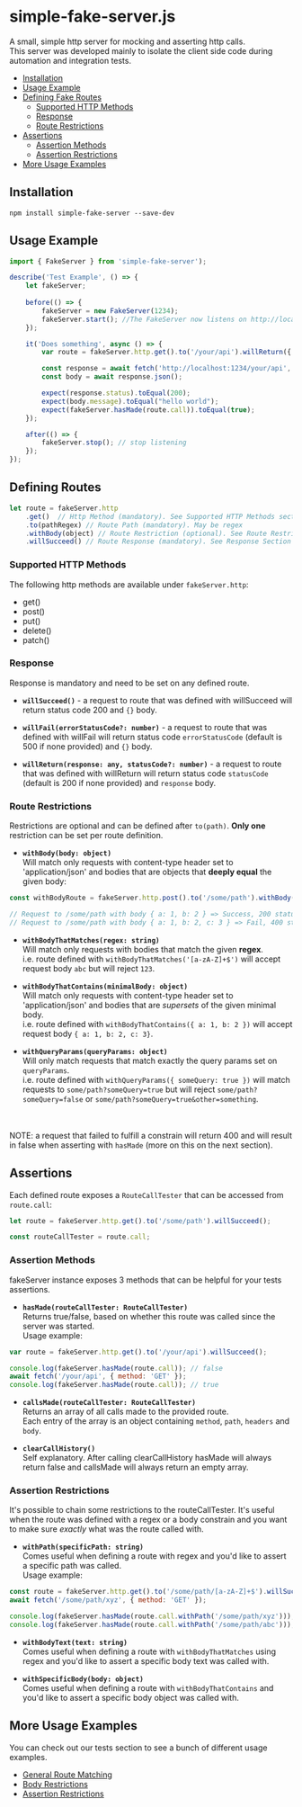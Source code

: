 # simple-fake-server.js
A small, simple http server for mocking and asserting http calls.  
This server was developed mainly to isolate the client side code during automation and integration tests.  

+ [Installation](#installation)
+ [Usage Example](#usage-example)
+ [Defining Fake Routes](#defining-routes)
    + [Supported HTTP Methods](#supported-http-methods)
    + [Response](#response)
    + [Route Restrictions](#route-restrictions)
+ [Assertions](#assertions)
    + [Assertion Methods](#assertion-methods)
    + [Assertion Restrictions](#assertion-restrictions)
+ [More Usage Examples](#more-usage-examples)

## Installation
`npm install simple-fake-server --save-dev`

## Usage Example
```js
import { FakeServer } from 'simple-fake-server');

describe('Test Example', () => {
    let fakeServer;
    
    before(() => {
        fakeServer = new FakeServer(1234);
        fakeServer.start(); //The FakeServer now listens on http://localhost:1234
    });

    it('Does something', async () => {
        var route = fakeServer.http.get().to('/your/api').willReturn({ message: "hello world" });

        const response = await fetch('http://localhost:1234/your/api', { method: 'GET' });
        const body = await response.json();

        expect(response.status).toEqual(200);
        expect(body.message).toEqual("hello world");
        expect(fakeServer.hasMade(route.call)).toEqual(true);
    });

    after(() => {
        fakeServer.stop(); // stop listening
    });
});
```

## Defining Routes

```js
let route = fakeServer.http
    .get()  // Http Method (mandatory). See Supported HTTP Methods section.
    .to(pathRegex) // Route Path (mandatory). May be regex
    .withBody(object) // Route Restriction (optional). See Route Restrictions section.
    .willSucceed() // Route Response (mandatory). See Response Section
```

### Supported HTTP Methods

The following http methods are available under `fakeServer.http`:  
* get()
* post()
* put()
* delete()
* patch()

### Response

Response is mandatory and need to be set on any defined route.

* **`willSucceed()`** - a request to route that was defined with willSucceed will return status code 200 and `{}` body.

* **`willFail(errorStatusCode?: number)`** - a request to route that was defined with willFail will return status code `errorStatusCode` (default is 500 if none provided) and `{}` body.

* **`willReturn(response: any, statusCode?: number)`** - a request to route that was defined with willReturn will return status code `statusCode` (default is 200 if none provided) and `response` body.

### Route Restrictions

Restrictions are optional and can be defined after `to(path)`. **Only one** restriction can be set per route definition.  


* **`withBody(body: object)`**  
Will match only requests with content-type header set to 'application/json' and bodies that are objects that **deeply equal** the given body:

```js
const withBodyRoute = fakeServer.http.post().to('/some/path').withBody({ a: 1, b: 2 }).willSucceed();

// Request to /some/path with body { a: 1, b: 2 } => Success, 200 status code.
// Request to /some/path with body { a: 1, b: 2, c: 3 } => Fail, 400 status code.
```

* **`withBodyThatMatches(regex: string)`**   
Will match only requests with bodies that match the given **regex**.  
i.e. route defined with `withBodyThatMatches('[a-zA-Z]+$')` will accept request body `abc` but will reject `123`.

* **`withBodyThatContains(minimalBody: object)`**   
Will match only requests with content-type header set to 'application/json' and bodies that are *supersets* of the given minimal body.  
i.e. route defined with `withBodyThatContains({ a: 1, b: 2 })` will accept request body `{ a: 1, b: 2, c: 3}`.

* **`withQueryParams(queryParams: object)`**   
Will only match requests that match exactly the query params set on `queryParams`.  
i.e. route defined with `withQueryParams({ someQuery: true })` will match requests to `some/path?someQuery=true` but will reject `some/path?someQuery=false` or `some/path?someQuery=true&other=something`.

<br/><br/>
NOTE: a request that failed to fulfill a constrain will return 400 and will result in false when asserting with `hasMade` (more on this on the next section).

## Assertions

Each defined route exposes a `RouteCallTester` that can be accessed from `route.call`:

```js
let route = fakeServer.http.get().to('/some/path').willSucceed();

const routeCallTester = route.call;
```

### Assertion Methods

fakeServer instance exposes 3 methods that can be helpful for your tests assertions.

* **`hasMade(routeCallTester: RouteCallTester)`**   
Returns true/false, based on whether this route was called since the server was started.  
Usage example:
```js
var route = fakeServer.http.get().to('/your/api').willSucceed();

console.log(fakeServer.hasMade(route.call)); // false
await fetch('/your/api', { method: 'GET' });
console.log(fakeServer.hasMade(route.call)); // true
```

* **`callsMade(routeCallTester: RouteCallTester)`**  
Returns an array of all calls made to the provided route.   
Each entry of the array is an object containing `method`, `path`, `headers` and `body`.

* **`clearCallHistory()`**  
Self explanatory. After calling clearCallHistory hasMade will always return false and callsMade will always return an empty array.

### Assertion Restrictions

It's possible to chain some restrictions to the routeCallTester. It's useful when the route was defined with a regex or a body constrain and you want to make sure *exactly* what was the route called with.

* **`withPath(specificPath: string)`**  
Comes useful when defining a route with regex and you'd like to assert a specific path was called.  
Usage example:

```js
const route = fakeServer.http.get().to('/some/path/[a-zA-Z]+$').willSucceed();
await fetch('/some/path/xyz', { method: 'GET' });

console.log(fakeServer.hasMade(route.call.withPath('/some/path/xyz'))); // true
console.log(fakeServer.hasMade(route.call.withPath('/some/path/abc'))); // false
```

* **`withBodyText(text: string)`**  
Comes useful when defining a route with `withBodyThatMatches` using regex and you'd like to assert a specific body text was called with.  

* **`withSpecificBody(body: object)`**  
Comes useful when defining a route with `withBodyThatContains` and you'd like to assert a specific body object was called with.  

## More Usage Examples

You can check out our tests section to see a bunch of different usage examples.

* [General Route Matching](./__tests__/route-matching-general-tests.ts)
* [Body Restrictions](./__tests__/body-restrictions-on-route-definition-tests.ts)
* [Assertion Restrictions](./__tests__/body-restrictions-on-assertion-tests.ts)